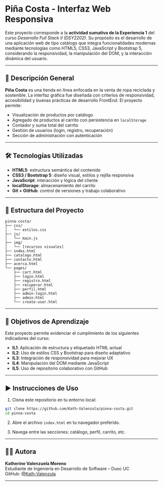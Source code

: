# Piña Costa - Interfaz Web Responsiva

Este proyecto corresponde a la **actividad sumativa de la Experiencia 1** del curso *Desarrollo Full Stack II (DSY2202)*. Su propósito es el desarrollo de una aplicación web de tipo catálogo que integra funcionalidades modernas mediante tecnologías como HTML5, CSS3, JavaScript y Bootstrap 5, considerando la responsividad, la manipulación del DOM, y la interacción dinámica del usuario.

---

## 📌 Descripción General

**Piña Costa** es una tienda en línea enfocada en la venta de ropa reciclada y sostenible. La interfaz gráfica fue diseñada con criterios de responsividad, accesibilidad y buenas prácticas de desarrollo FrontEnd. El proyecto permite:

- Visualización de productos por catálogo
- Agregado de productos al carrito con persistencia en `localStorage`
- Contador y suma total del carrito
- Gestión de usuarios (login, registro, recuperación)
- Sección de administración con autenticación

---

## 🛠️ Tecnologías Utilizadas

- **HTML5**: estructura semántica del contenido
- **CSS3 / Bootstrap 5**: diseño visual, estilos y rejilla responsiva
- **JavaScript**: interacción y lógica del cliente
- **localStorage**: almacenamiento del carrito
- **Git + GitHub**: control de versiones y trabajo colaborativo

---

## 📁 Estructura del Proyecto

```
pinna-costa/
├── css/
│   └── estilos.css
├── js/
│   └── main.js
├── img/
│   └── [recursos visuales]
├── index.html
├── catalogo.html
├── contacto.html
├── acerca.html
└── pages/
    ├── cart.html
    ├── login.html
    ├── registro.html
    ├── recuperar.html
    ├── perfil.html
    ├── admin-login.html
    ├── admin.html
    └── create-user.html
```

---

## 🎯 Objetivos de Aprendizaje

Este proyecto permite evidenciar el cumplimiento de los siguientes indicadores del curso:

- **IL1**: Aplicación de estructura y etiquetado HTML actual
- **IL2**: Uso de estilos CSS y Bootstrap para diseño adaptativo
- **IL3**: Integración de responsividad para mejorar UX
- **IL4**: Manipulación del DOM mediante JavaScript
- **IL5**: Uso de repositorio colaborativo con GitHub

---

## ▶️ Instrucciones de Uso

1. Clona este repositorio en tu entorno local:
```bash
git clone https://github.com/Kath-Valenzula/pinna-costa.git
cd pinna-costa
```

2. Abre el archivo `index.html` en tu navegador preferido.

3. Navega entre las secciones: catálogo, perfil, carrito, etc.

---

## 👩‍💻 Autora

**Katherine Valenzuela Moreno**  
Estudiante de Ingeniería en Desarrollo de Software – Duoc UC  
GitHub: [@Kath-Valenzula](https://github.com/Kath-Valenzula)

---

